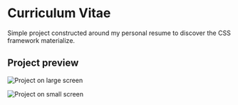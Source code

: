 # Curriculum Vitae
Simple project constructed around my personal resume to discover the CSS framework materialize.
## Project preview
![Project on large screen](https://image.noelshack.com/fichiers/2017/18/1493848713-capture-d-ecran-2017-05-03-a-23-54-57.png "Curriculum Vitae project on large screen")

![Project on small screen](https://image.noelshack.com/fichiers/2017/18/1493848712-capture-d-ecran-2017-05-03-a-23-55-16.png "Curriculum Vitae project on small screen")
